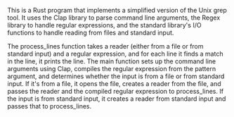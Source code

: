 This is a Rust program that implements a simplified version of the Unix grep tool. It uses the Clap library to parse command line arguments, the Regex library to handle regular expressions, and the standard library's I/O functions to handle reading from files and standard input.

The process_lines function takes a reader (either from a file or from standard input) and a regular expression, and for each line it finds a match in the line, it prints the line. The main function sets up the command line arguments using Clap, compiles the regular expression from the pattern argument, and determines whether the input is from a file or from standard input. If it's from a file, it opens the file, creates a reader from the file, and passes the reader and the compiled regular expression to process_lines. If the input is from standard input, it creates a reader from standard input and passes that to process_lines.
  
